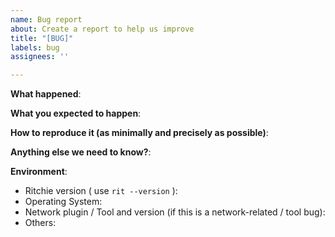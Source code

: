```yaml
---
name: Bug report
about: Create a report to help us improve
title: "[BUG]"
labels: bug
assignees: ''

---
```


<!-- Please use this template while reporting a bug and provide as much info as possible.
Not doing so may result in your bug not being addressed in a timely manner. Thanks!
-->


**What happened**:

**What you expected to happen**:

**How to reproduce it (as minimally and precisely as possible)**:

**Anything else we need to know?**:

**Environment**:
- Ritchie version ( use `rit --version` ):
- Operating System:
- Network plugin / Tool and version (if this is a network-related / tool bug):
- Others:
